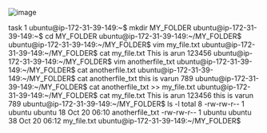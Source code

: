 ![image](https://github.com/user-attachments/assets/e71b1bdc-421f-4798-a5bb-ec3361808599)

task 1
ubuntu@ip-172-31-39-149:~$ mkdir MY_FOLDER
ubuntu@ip-172-31-39-149:~$ cd MY_FOLDER
ubuntu@ip-172-31-39-149:~/MY_FOLDER$
ubuntu@ip-172-31-39-149:~/MY_FOLDER$ vim my_file.txt
ubuntu@ip-172-31-39-149:~/MY_FOLDER$ cat my_file.txt
This is arun 123456
ubuntu@ip-172-31-39-149:~/MY_FOLDER$ vim anotherfile_txt
ubuntu@ip-172-31-39-149:~/MY_FOLDER$ cat anotherfile.txt
ubuntu@ip-172-31-39-149:~/MY_FOLDER$ cat anotherfile_txt
this is varun 789
ubuntu@ip-172-31-39-149:~/MY_FOLDER$ cat anotherfile_txt >> my_file.txt
ubuntu@ip-172-31-39-149:~/MY_FOLDER$ cat my_file.txt
This is arun 123456
this is varun 789
ubuntu@ip-172-31-39-149:~/MY_FOLDER$ ls -l
total 8
-rw-rw-r-- 1 ubuntu ubuntu 18 Oct 20 06:10 anotherfile_txt
-rw-rw-r-- 1 ubuntu ubuntu 38 Oct 20 06:12 my_file.txt
ubuntu@ip-172-31-39-149:~/MY_FOLDER$
